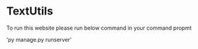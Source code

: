 # TextUtils
To run this website please run below command in your command propmt 

'py manage.py runserver'
